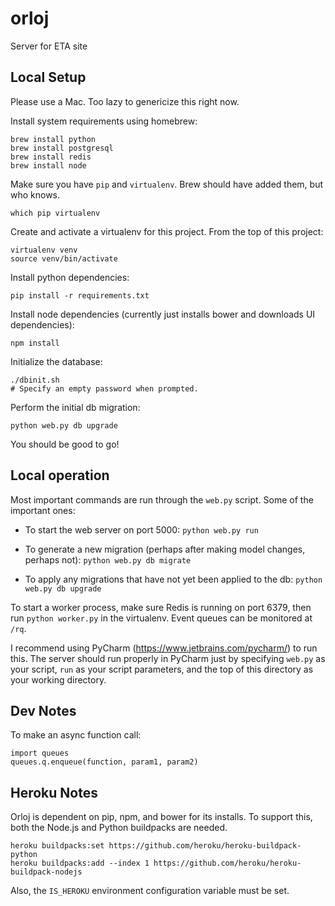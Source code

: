 # orloj
Server for ETA site

## Local Setup

Please use a Mac. Too lazy to genericize this right now.

Install system requirements using homebrew:

```
brew install python
brew install postgresql
brew install redis
brew install node
```

Make sure you have `pip` and `virtualenv`. Brew should have added them, but who knows.

```
which pip virtualenv
```

Create and activate a virtualenv for this project. From the top of this project:

```
virtualenv venv
source venv/bin/activate
```

Install python dependencies:

```
pip install -r requirements.txt
```

Install node dependencies (currently just installs bower and downloads UI dependencies):

```
npm install
```

Initialize the database:

```
./dbinit.sh
# Specify an empty password when prompted.
```

Perform the initial db migration:

```
python web.py db upgrade
```

You should be good to go!

## Local operation

Most important commands are run through the `web.py` script. Some of the important ones:

* To start the web server on port 5000: `python web.py run`

* To generate a new migration (perhaps after making model changes, perhaps not): `python web.py db migrate`

* To apply any migrations that have not yet been applied to the db: `python web.py db upgrade`

To start a worker process, make sure Redis is running on port 6379, then run `python worker.py` in the virtualenv. Event queues can be monitored at `/rq`. 

I recommend using PyCharm (https://www.jetbrains.com/pycharm/) to run this. The server should run properly in PyCharm just by specifying `web.py` as your script, `run` as your script parameters, and the top of this directory as your working directory.

## Dev Notes

To make an async function call:

```
import queues
queues.q.enqueue(function, param1, param2)
```

## Heroku Notes

Orloj is dependent on pip, npm, and bower for its installs. To support this, both the Node.js and Python buildpacks are needed.

```
heroku buildpacks:set https://github.com/heroku/heroku-buildpack-python
heroku buildpacks:add --index 1 https://github.com/heroku/heroku-buildpack-nodejs
```

Also, the `IS_HEROKU` environment configuration variable must be set.
